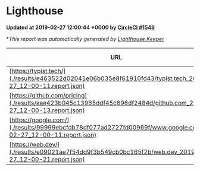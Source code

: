 
# Lighthouse

**Updated at 2019-02-27 12:00:44 +0000 by [CircleCI #1548](https://circleci.com/gh/ItinerisLtd/lighthouse-keeper-example/1548)**

**This report was automatically generated by [Lighthouse Keeper](https://github.com/itinerisltd/lighthouse-keeper)*

| URL | Performance | Accessibility | Best Practices | SEO | PWA | Updated At |
| --- | --- | --- | --- | --- | --- | --- |
| [https://typist.tech/](./results/e463522d02041e06b035e8f61910fd43/typist.tech_2019-02-27_12-00-11.report.json) | 1 |  |  |  |  | 2019-02-27T12:00:11.524Z |
| [https://github.com/pricing](./results/aae423b045c13965ddf45c696df2484d/github.com_2019-02-27_12-00-13.report.json) | 0.8 | 0.89 | 0.93 | 0.9 | 0.58 | 2019-02-27T12:00:13.531Z |
| [https://google.com/](./results/99999ebcfdb78df077ad2727fd00969f/www.google.com_2019-02-27_12-00-11.report.json) | 0.95 | 0.71 | 0.93 | 0.8 | 0.58 | 2019-02-27T12:00:11.669Z |
| [https://web.dev/](./results/e09021ae7f54dd9f3b549cb0bc165f2b/web.dev_2019-02-27_12-00-21.report.json) | 0.88 | 0.93 | 1 | 0.91 | 1 | 2019-02-27T12:00:21.574Z |
